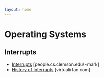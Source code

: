 ```yaml
---
layout: home
---
```


# Operating Systems

## Interrupts

- [Interrupts](https://people.cs.clemson.edu/~mark/interrupts.html) [people.cs.clemson.edu/~mark]
- [History of Interrupts](https://virtualirfan.com/history-of-interrupts) [virtualirfan.com]
